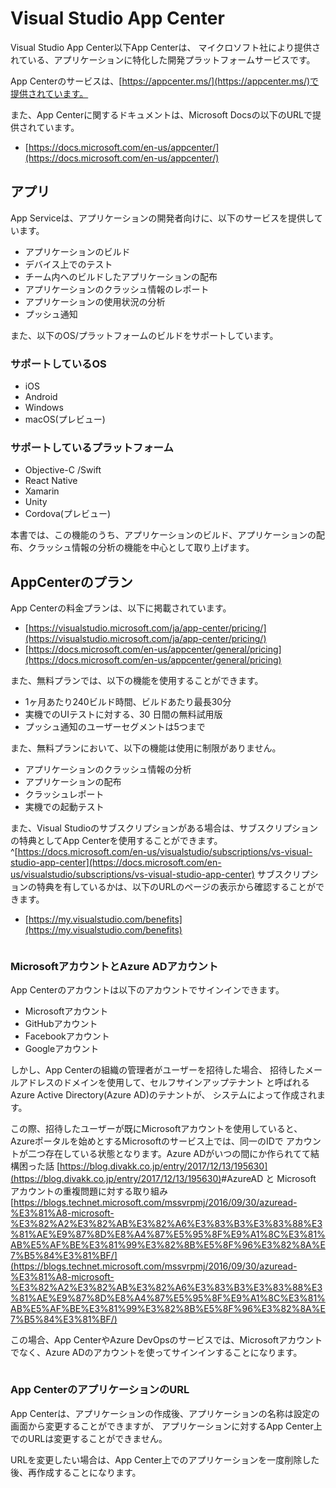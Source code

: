 # Visual Studio App Center

Visual Studio App Center<span class="footnote">以下App Center</span>は、
マイクロソフト社により提供されている、アプリケーションに特化した開発プラットフォームサービスです。

App Centerのサービスは、[https://appcenter.ms/](https://appcenter.ms/)で提供されています。

また、App Centerに関するドキュメントは、Microsoft Docsの以下のURLで提供されています。

- [https://docs.microsoft.com/en-us/appcenter/](https://docs.microsoft.com/en-us/appcenter/)

## アプリ

App Serviceは、アプリケーションの開発者向けに、以下のサービスを提供しています。

- アプリケーションのビルド
- デバイス上でのテスト
- チーム内へのビルドしたアプリケーションの配布
- アプリケーションのクラッシュ情報のレポート
- アプリケーションの使用状況の分析
- プッシュ通知

また、以下のOS/プラットフォームのビルドをサポートしています。

### サポートしているOS

- iOS
- Android
- Windows
- macOS(プレビュー)

### サポートしているプラットフォーム

- Objective-C /Swift
- React Native
- Xamarin
- Unity
- Cordova(プレビュー)

本書では、この機能のうち、アプリケーションのビルド、アプリケーションの配布、クラッシュ情報の分析の機能を中心として取り上げます。

## AppCenterのプラン

App Centerの料金プランは、以下に掲載されています。

- [https://visualstudio.microsoft.com/ja/app-center/pricing/](https://visualstudio.microsoft.com/ja/app-center/pricing/)
- [https://docs.microsoft.com/en-us/appcenter/general/pricing](https://docs.microsoft.com/en-us/appcenter/general/pricing)

また、無料プランでは、以下の機能を使用することができます。

- 1ヶ月あたり240ビルド時間、ビルドあたり最長30分
- 実機でのUIテストに対する、30 日間の無料試用版
- プッシュ通知のユーザーセグメントは5つまで

また、無料プランにおいて、以下の機能は使用に制限がありません。

- アプリケーションのクラッシュ情報の分析
- アプリケーションの配布
- クラッシュレポート
- 実機での起動テスト

また、Visual Studioのサブスクリプションがある場合は、サブスクリプションの特典としてApp Centerを使用することができます。^[https://docs.microsoft.com/en-us/visualstudio/subscriptions/vs-visual-studio-app-center](https://docs.microsoft.com/en-us/visualstudio/subscriptions/vs-visual-studio-app-center) サブスクリプションの特典を有しているかは、以下のURLのページの表示から確認することができます。

- [https://my.visualstudio.com/benefits](https://my.visualstudio.com/benefits)

<div class="column">

### MicrosoftアカウントとAzure ADアカウント

App Centerのアカウントは以下のアカウントでサインインできます。

- Microsoftアカウント
- GitHubアカウント
- Facebookアカウント
- Googleアカウント

しかし、App Centerの組織の管理者がユーザーを招待した場合、
招待したメールアドレスのドメインを使用して、セルフサインアップテナント
と呼ばれるAzure Active Directory(Azure AD)のテナントが、
システムによって作成されます。

この際、招待したユーザーが既にMicrosoftアカウントを使用していると、
Azureポータルを始めとするMicrosoftのサービス上では、同一のIDで
アカウントが二つ存在している状態となります。<span class="footnote">Azure ADがいつの間にか作られてて結構困った話 [https://blog.divakk.co.jp/entry/2017/12/13/195630](https://blog.divakk.co.jp/entry/2017/12/13/195630)</span><span class="footnote">#AzureAD と Microsoft アカウントの重複問題に対する取り組み [https://blogs.technet.microsoft.com/mssvrpmj/2016/09/30/azuread-%E3%81%A8-microsoft-%E3%82%A2%E3%82%AB%E3%82%A6%E3%83%B3%E3%83%88%E3%81%AE%E9%87%8D%E8%A4%87%E5%95%8F%E9%A1%8C%E3%81%AB%E5%AF%BE%E3%81%99%E3%82%8B%E5%8F%96%E3%82%8A%E7%B5%84%E3%81%BF/](https://blogs.technet.microsoft.com/mssvrpmj/2016/09/30/azuread-%E3%81%A8-microsoft-%E3%82%A2%E3%82%AB%E3%82%A6%E3%83%B3%E3%83%88%E3%81%AE%E9%87%8D%E8%A4%87%E5%95%8F%E9%A1%8C%E3%81%AB%E5%AF%BE%E3%81%99%E3%82%8B%E5%8F%96%E3%82%8A%E7%B5%84%E3%81%BF/)</span>

この場合、App CenterやAzure DevOpsのサービスでは、Microsoftアカウントでなく、Azure ADのアカウントを使ってサインインすることになります。
</div>

<div class="column">

### App CenterのアプリケーションのURL

App Centerは、アプリケーションの作成後、アプリケーションの名称は設定の画面から変更することができますが、
アプリケーションに対するApp Center上でのURLは変更することができません。

URLを変更したい場合は、App Center上でのアプリケーションを一度削除した後、再作成することになります。

</div>
